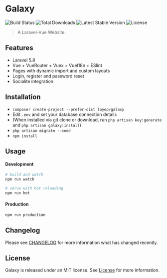 # Galaxy

![Build Status](https://travis-ci.org/loyep/galaxy.svg?branch=master)
![Total Downloads](https://poser.pugx.org/loyep/galaxy/downloads)
![Latest Stable Version](https://poser.pugx.org/loyep/galaxy/v/stable.svg)
![License](https://poser.pugx.org/loyep/galaxy/license)

> A Laravel-Vue Website.

## Features

- Laravel 5.8 
- Vue + VueRouter + Vuex + VueI18n + ESlint
- Pages with dynamic import and custom layouts
- Login, register and password reset
- Socialite integration

## Installation

- `composer create-project --prefer-dist loyep/galaxy`
- Edit `.env` and set your database connection details
- (When installed via git clone or download, run `php artisan key:generate` and `php artisan galaxy:install`)
- `php artisan migrate --seed`
- `npm install`

## Usage

#### Development

```bash
# build and watch
npm run watch

# serve with hot reloading
npm run hot
```

#### Production

```bash
npm run production
```

## Changelog

Please see [CHANGELOG](CHANGELOG.md) for more information what has changed recently.


## License

Galaxy is released under an MIT license. See [License](https://github.com/loyep/galaxy/blob/master/LICENSE) for more information.

